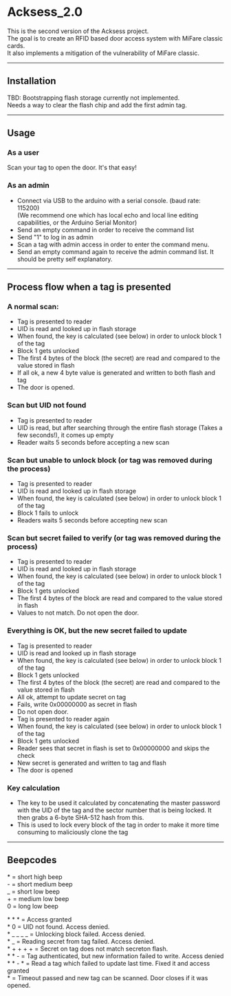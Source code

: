 # Acksess_2.0

This is the second version of the Acksess project.  
The goal is to create an RFID based door access system with MiFare classic cards.  
It also implements a mitigation of the vulnerability of MiFare classic.

***
## Installation
TBD: Bootstrapping flash storage currently not implemented.  
Needs a way to clear the flash chip and add the first admin tag.

***
## Usage
### As a user
Scan your tag to open the door. It's that easy!

### As an admin
- Connect via USB to the arduino with a serial console. (baud rate: 115200)  
(We recommend one which has local echo and local line editing capabilities, or the Arduino Serial Monitor)
- Send an empty command in order to receive the command list
- Send "1" to log in as admin
- Scan a tag with admin access in order to enter the command menu.
- Send an empty command again to receive the admin command list. It should be pretty self explanatory.

***
## Process flow when a tag is presented
### A normal scan:  
- Tag is presented to reader
- UID is read and looked up in flash storage
- When found, the key is calculated (see below) in order to unlock block 1 of the tag
- Block 1 gets unlocked
- The first 4 bytes of the block (the secret) are read and compared to the value stored in flash
- If all ok, a new 4 byte value is generated and written to both flash and tag
- The door is opened.

### Scan but UID not found
- Tag is presented to reader
- UID is read, but after searching through the entire flash storage (Takes a few seconds!), it comes up empty
- Reader waits 5 seconds before accepting a new scan

### Scan but unable to unlock block (or tag was removed during the process)
- Tag is presented to reader
- UID is read and looked up in flash storage
- When found, the key is calculated (see below) in order to unlock block 1 of the tag
- Block 1 fails to unlock
- Readers waits 5 seconds before accepting new scan

### Scan but secret failed to verify (or tag was removed during the process)
- Tag is presented to reader
- UID is read and looked up in flash storage
- When found, the key is calculated (see below) in order to unlock block 1 of the tag
- Block 1 gets unlocked
- The first 4 bytes of the block are read and compared to the value stored in flash
- Values to not match. Do not open the door.

### Everything is OK, but the new secret failed to update
- Tag is presented to reader
- UID is read and looked up in flash storage
- When found, the key is calculated (see below) in order to unlock block 1 of the tag
- Block 1 gets unlocked
- The first 4 bytes of the block (the secret) are read and compared to the value stored in flash
- All ok, attempt to update secret on tag
- Fails, write 0x00000000 as secret in flash
- Do not open door.
- Tag is presented to reader again
- When found, the key is calculated (see below) in order to unlock block 1 of the tag
- Block 1 gets unlocked
- Reader sees that secret in flash is set to 0x00000000 and skips the check
- New secret is generated and written to tag and flash
- The door is opened

### Key calculation
- The key to be used it calculated by concatenating the master password with the UID of the tag and the sector number that is being locked. It then grabs a 6-byte SHA-512 hash from this.  
- This is used to lock every block of the tag in order to make it more time consuming to maliciously clone the tag

---
## Beepcodes
\* = short high beep  
\- = short medium beep  
\_ = short low beep  
\+ = medium low beep  
0 = long low beep  

\* \* \* = Access granted  
\* 0 = UID not found. Access denied.  
\* \_ \_ \_ \_ = Unlocking block failed. Access denied.  
\* \_ = Reading secret from tag failed. Access denied.  
\* \+ \+ \+ \+ = Secret on tag does not match secreton flash.  
\* \* \- = Tag authenticated, but new information failed to write. Access denied  
\* \* \- \* = Read a tag which failed to update last time. Fixed it and access granted  
\* = Timeout passed and new tag can be scanned. Door closes if it was opened.